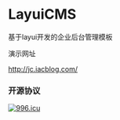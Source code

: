 # LayuiCMS
基于layui开发的企业后台管理模板



演示网址  


http://jc.iacblog.com/


### 开源协议
[![996.icu](https://img.shields.io/badge/link-996.icu-red.svg)](https://996.icu)
